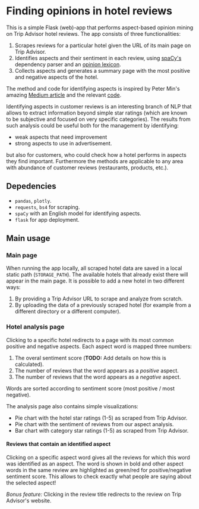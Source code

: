 # Finding opinions in hotel reviews

This is a simple Flask (web)-app that performs aspect-based opinion mining on Trip Advisor hotel reviews. The app consists of three functionalities:

1. Scrapes reviews for a particular hotel given the URL of its main page on Trip Advisor.
2. Identifies aspects and their sentiment in each review, using [spaCy's](https://github.com/explosion/spaCy) dependency parser and an [opinion lexicon](https://www.cs.uic.edu/~liub/FBS/sentiment-analysis.html).
3. Collects aspects and generates a summary page with the most positive and negative aspects of the hotel.

The method and code for identifying aspects is inspired by Peter Min's amazing [Medium article](https://medium.com/@pmin91/aspect-based-opinion-mining-nlp-with-python-a53eb4752800) and the relevant [code](https://github.com/pmin91/DS_projects). 

Identifying aspects in customer reviews is an interesting branch of NLP that allows to extract information beyond simple star ratings (which are known to be subjective and focused on very specific categories). The results from such analysis could be useful both for the management by identifying:
  * weak aspects that need improvement
  * strong aspects to use in advertisement.
  
but also for customers, who could check how a hotel performs in aspects they find important. Furthermore the methods are applicable to any area with abundance of customer reviews (restaurants, products, etc.).

## Depedencies

 * `pandas`, `plotly`.
 * `requests`, `bs4` for scraping.
 * `spaCy` with an English model for identifying aspects.
 * `flask` for app deployment.
 
## Main usage

### Main page

When running the app locally, all scraped hotel data are saved in a local static path (`STORAGE_PATH`). The available hotels that already exist there will appear in the main page. It is possible to add a new hotel in two different ways:
 
 1. By providing a Trip Advisor URL to scrape and analyze from scratch.
 2. By uploading the data of a previously scraped hotel (for example from a different directory or a different computer).
 
### Hotel analysis page

Clicking to a specific hotel redirects to a page with its most common positive and negative aspects. Each aspect word is mapped three numbers:
  1. The overal sentiment score (**TODO:** Add details on how this is calculated).
  2. The number of reviews that the word appears as a *positive* aspect.
  3. The number of reviews that the word appears as a *negative* aspect.
  
Words are sorted according to sentiment score (most positive / most negative).

The analysis page also contains simple visualizations:
  * Pie chart with the hotel star ratings (1-5) as scraped from Trip Advisor.
  * Pie chart with the sentiment of reviews from our aspect analysis.
  * Bar chart with category star ratings (1-5) as scraped from Trip Advisor.
  
#### Reviews that contain an identified aspect

Clicking on a specific aspect word gives all the reviews for which this word was identified as an aspect. The word is shown in bold and other aspect words in the same review are highlighted as green/red for positive/negative sentiment score. This allows to check exactly what people are saying about the selected aspect!

*Bonus feature:* Clicking in the review title redirects to the review on Trip Advisor's website.
